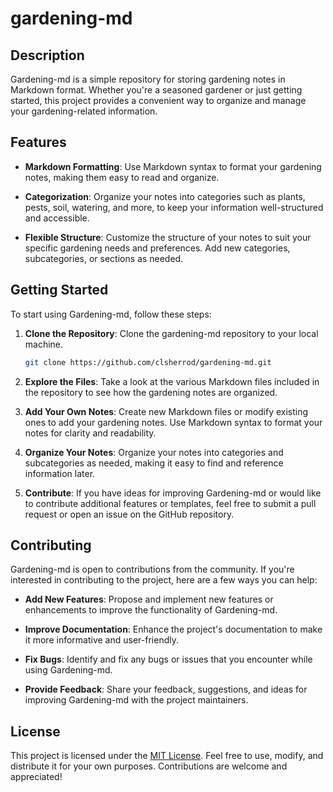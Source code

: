 # gardening-md

## Description

Gardening-md is a simple repository for storing gardening notes in Markdown format. Whether you're a seasoned gardener or just getting started, this project provides a convenient way to organize and manage your gardening-related information.

## Features

- **Markdown Formatting**: Use Markdown syntax to format your gardening notes, making them easy to read and organize.

- **Categorization**: Organize your notes into categories such as plants, pests, soil, watering, and more, to keep your information well-structured and accessible.

- **Flexible Structure**: Customize the structure of your notes to suit your specific gardening needs and preferences. Add new categories, subcategories, or sections as needed.

## Getting Started

To start using Gardening-md, follow these steps:

1. **Clone the Repository**: Clone the gardening-md repository to your local machine.

    ```bash
    git clone https://github.com/clsherrod/gardening-md.git
    ```

2. **Explore the Files**: Take a look at the various Markdown files included in the repository to see how the gardening notes are organized.

3. **Add Your Own Notes**: Create new Markdown files or modify existing ones to add your gardening notes. Use Markdown syntax to format your notes for clarity and readability.

4. **Organize Your Notes**: Organize your notes into categories and subcategories as needed, making it easy to find and reference information later.

5. **Contribute**: If you have ideas for improving Gardening-md or would like to contribute additional features or templates, feel free to submit a pull request or open an issue on the GitHub repository.

## Contributing

Gardening-md is open to contributions from the community. If you're interested in contributing to the project, here are a few ways you can help:

- **Add New Features**: Propose and implement new features or enhancements to improve the functionality of Gardening-md.

- **Improve Documentation**: Enhance the project's documentation to make it more informative and user-friendly.

- **Fix Bugs**: Identify and fix any bugs or issues that you encounter while using Gardening-md.

- **Provide Feedback**: Share your feedback, suggestions, and ideas for improving Gardening-md with the project maintainers.

## License

This project is licensed under the [MIT License](LICENSE). Feel free to use, modify, and distribute it for your own purposes. Contributions are welcome and appreciated!

